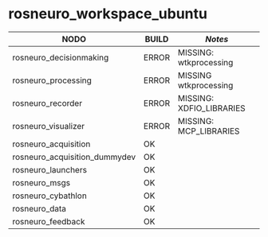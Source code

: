 # rosneuro_workspace_ubuntu

| **NODO** | **BUILD**  | _Notes_ |
|-|-|-|
| rosneuro_decisionmaking | ERROR | MISSING: wtkprocessing |
| rosneuro_processing | ERROR | MISSING wtkprocessing |
| rosneuro_recorder | ERROR | MISSING: XDFIO_LIBRARIES |
| rosneuro_visualizer | ERROR | MISSING: MCP_LIBRARIES |
| rosneuro_acquisition |OK ||
| rosneuro_acquisition_dummydev | OK ||
| rosneuro_launchers | OK ||
| rosneuro_msgs | OK ||
| rosneuro_cybathlon | OK ||
| rosneuro_data | OK ||
| rosneuro_feedback | OK ||

